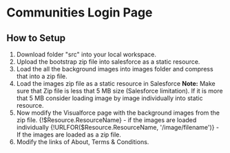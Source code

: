 # Communities Login Page
## How to Setup
1. Download folder "src" into your local workspace.
2. Upload the bootstrap zip file into salesforce as a static resource.
3. Load the all the background images into images folder and compress that into a zip file.
4. Load the images zip file as a static resource in Salesforce
<b>Note:</b> Make sure that Zip file is less that 5 MB size (Salesforce limitation). 
If it is more that 5 MB consider loading image by image individually into static resource.
5. Now modify the Visualforce page with the background images from the zip file.
  {!$Resource.ResourceName} - if the images are loaded individually
  {!URLFOR($Resource.ResourceName, '/image/filename')} - If the images are loaded as a zip file.
6. Modify the links of About, Terms & Conditions.
